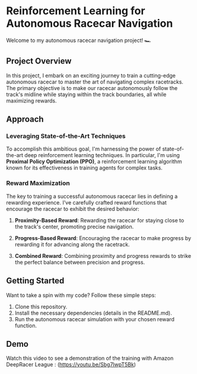 # Reinforcement Learning for Autonomous Racecar Navigation

Welcome to my autonomous racecar navigation project! 🏎️

## Project Overview

In this project, I embark on an exciting journey to train a cutting-edge autonomous racecar to master the art of navigating complex racetracks. The primary objective is to make our racecar autonomously follow the track's midline while staying within the track boundaries, all while maximizing rewards.

## Approach

### Leveraging State-of-the-Art Techniques

To accomplish this ambitious goal, I'm harnessing the power of state-of-the-art deep reinforcement learning techniques. In particular, I'm using **Proximal Policy Optimization (PPO)**, a reinforcement learning algorithm known for its effectiveness in training agents for complex tasks.

### Reward Maximization

The key to training a successful autonomous racecar lies in defining a rewarding experience. I've carefully crafted reward functions that encourage the racecar to exhibit the desired behavior:

1. **Proximity-Based Reward**: Rewarding the racecar for staying close to the track's center, promoting precise navigation.

2. **Progress-Based Reward**: Encouraging the racecar to make progress by rewarding it for advancing along the racetrack.

3. **Combined Reward**: Combining proximity and progress rewards to strike the perfect balance between precision and progress.

## Getting Started

Want to take a spin with my code? Follow these simple steps:

1. Clone this repository.
2. Install the necessary dependencies (details in the README.md).
3. Run the autonomous racecar simulation with your chosen reward function.

## Demo
Watch this video to see a demonstration of the training with Amazon DeepRacer League : (https://youtu.be/Sbg7lwpT5Bk)
